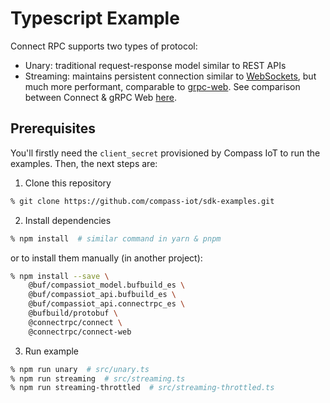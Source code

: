 # Typescript Example

Connect RPC supports two types of protocol:
- Unary: traditional request-response model similar to REST APIs
- Streaming: maintains persistent connection similar to [WebSockets](https://developer.mozilla.org/en-US/docs/Web/API/WebSockets_API), but much more performant, comparable to [grpc-web](https://grpc.io/docs/platforms/web/basics/). See comparison between Connect & gRPC Web [here](https://stackoverflow.com/questions/50956757/http-2-or-websockets-for-low-latency-client-to-server-messages/59690386#59690386).

## Prerequisites

You'll firstly need the `client_secret` provisioned by Compass IoT to run the examples. Then, the next steps are:
1. Clone this repository
```bash
% git clone https://github.com/compass-iot/sdk-examples.git
```
2. Install dependencies
```bash
% npm install  # similar command in yarn & pnpm
```
or to install them manually (in another project):
```bash
% npm install --save \
    @buf/compassiot_model.bufbuild_es \
    @buf/compassiot_api.bufbuild_es \
    @buf/compassiot_api.connectrpc_es \
    @bufbuild/protobuf \
    @connectrpc/connect \
    @connectrpc/connect-web
```

3. Run example
```bash
% npm run unary  # src/unary.ts
% npm run streaming  # src/streaming.ts
% npm run streaming-throttled  # src/streaming-throttled.ts
```
